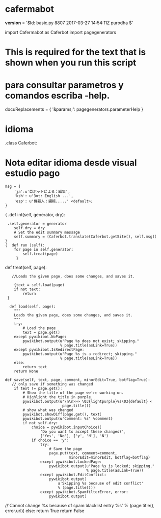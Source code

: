 # cafermabot

__version__ = '$Id: basic.py 8807 2017-03-27 14:54:11Z purodha $'

import Cafermabot as Caferbot
import pagegenerators

# This is required for the text that is shown when you run this script
# para consultar parametros y comandos escriba -help.
docuReplacements = {
    '&params;': pagegenerators.parameterHelp
}

# idioma

.class Caferbot:
   # Nota editar idioma desde visual estudio pago
    msg = {
        'ja':u'ロボットによる：編集',
        'ksh': u'Bot: English ...',
        'esp': u'機器人：編輯.....' <default>;
    }
    
   {  .def int(self, generator, dry):
     
     .self.generator = generator
        self.dry = dry
        # Set the edit summary message
        self.summary = (Caferbot.translate(Caferbot.getSite(), self.msg))
    }    
    {  def run (self):
        for page in self.generator:
            self.treat(page)
         }   
 
  def treat(self, page):
        
       //Loads the given page, does some changes, and saves it.
        
        {text = self.load(page)
        if not text:
            return
     }
     
      def load(self, page):
        """
        Loads the given page, does some changes, and saves it.
        """
        try:
            # Load the page
            text = page.get()
        except pywikibot.NoPage:
            pywikibot.output(u"Page %s does not exist; skipping."
                             % page.title(asLink=True))
        except pywikibot.IsRedirectPage:
            pywikibot.output(u"Page %s is a redirect; skipping."
                             % page.title(asLink=True))
        else:
            return text
        return None

    def save(self, text, page, comment, minorEdit=True, botflag=True):
       // only save if something was changed
        if text != page.get():
            # Show the title of the page we're working on.
            # Highlight the title in purple.
            pywikibot.output(u"\n\n>>> \03{lightpurple}%s\03{default} <
                              page.title())
            # show what was changed
            pywikibot.showDiff(page.get(), text)
            pywikibot.output(u'Comment: %s' %comment)
            if not self.dry:
                choice = pywikibot.inputChoice()
                    'Do you want to accept these changes?',
                    ['Yes', 'No'], ['y', 'N'], 'N')
                if choice == 'y':
                    try:
                        # Save the page
                        page.put(text, comment=comment,
                                 minorEdit=minorEdit, botflag=botflag)
                    except pywikibot.LockedPage:
                        pywikibot.output(u"Page %s is locked; skipping."
                                         % page.title(asLink=True))
                    except pywikibot.EditConflict:
                        pywikibot.output(
                            u'Skipping %s because of edit conflict'
                            % (page.title()))
                    except pywikibot.SpamfilterError, error:
                        pywikibot.output(
//'Cannot change %s because of spam blacklist entry %s'
                            % (page.title(), error.url))
                    else:
                        return True
        return False
        
        

